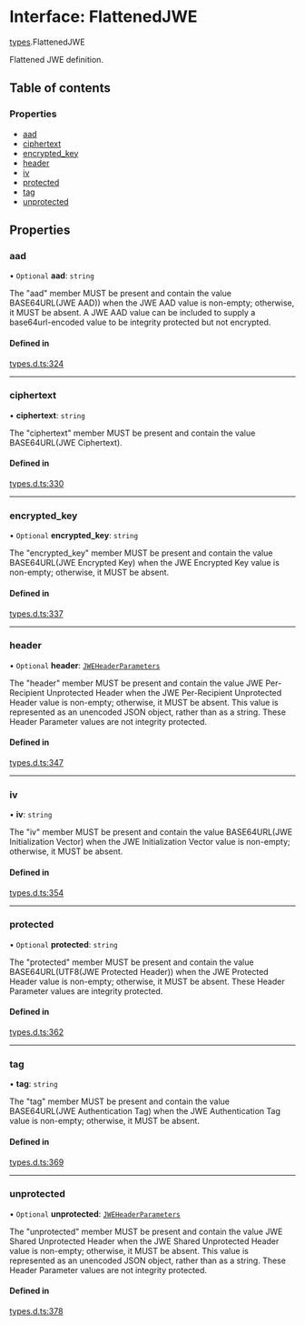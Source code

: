 # Interface: FlattenedJWE

[types](../modules/types.md).FlattenedJWE

Flattened JWE definition.

## Table of contents

### Properties

- [aad](types.FlattenedJWE.md#aad)
- [ciphertext](types.FlattenedJWE.md#ciphertext)
- [encrypted\_key](types.FlattenedJWE.md#encrypted_key)
- [header](types.FlattenedJWE.md#header)
- [iv](types.FlattenedJWE.md#iv)
- [protected](types.FlattenedJWE.md#protected)
- [tag](types.FlattenedJWE.md#tag)
- [unprotected](types.FlattenedJWE.md#unprotected)

## Properties

### aad

• `Optional` **aad**: `string`

The "aad" member MUST be present and contain the value
BASE64URL(JWE AAD)) when the JWE AAD value is non-empty;
otherwise, it MUST be absent.  A JWE AAD value can be included to
supply a base64url-encoded value to be integrity protected but not
encrypted.

#### Defined in

[types.d.ts:324](https://github.com/panva/jose/blob/v3.15.2/src/types.d.ts#L324)

___

### ciphertext

• **ciphertext**: `string`

The "ciphertext" member MUST be present and contain the value
BASE64URL(JWE Ciphertext).

#### Defined in

[types.d.ts:330](https://github.com/panva/jose/blob/v3.15.2/src/types.d.ts#L330)

___

### encrypted\_key

• `Optional` **encrypted\_key**: `string`

The "encrypted_key" member MUST be present and contain the value
BASE64URL(JWE Encrypted Key) when the JWE Encrypted Key value is
non-empty; otherwise, it MUST be absent.

#### Defined in

[types.d.ts:337](https://github.com/panva/jose/blob/v3.15.2/src/types.d.ts#L337)

___

### header

• `Optional` **header**: [`JWEHeaderParameters`](types.JWEHeaderParameters.md)

The "header" member MUST be present and contain the value JWE Per-
Recipient Unprotected Header when the JWE Per-Recipient
Unprotected Header value is non-empty; otherwise, it MUST be
absent.  This value is represented as an unencoded JSON object,
rather than as a string.  These Header Parameter values are not
integrity protected.

#### Defined in

[types.d.ts:347](https://github.com/panva/jose/blob/v3.15.2/src/types.d.ts#L347)

___

### iv

• **iv**: `string`

The "iv" member MUST be present and contain the value
BASE64URL(JWE Initialization Vector) when the JWE Initialization
Vector value is non-empty; otherwise, it MUST be absent.

#### Defined in

[types.d.ts:354](https://github.com/panva/jose/blob/v3.15.2/src/types.d.ts#L354)

___

### protected

• `Optional` **protected**: `string`

The "protected" member MUST be present and contain the value
BASE64URL(UTF8(JWE Protected Header)) when the JWE Protected
Header value is non-empty; otherwise, it MUST be absent.  These
Header Parameter values are integrity protected.

#### Defined in

[types.d.ts:362](https://github.com/panva/jose/blob/v3.15.2/src/types.d.ts#L362)

___

### tag

• **tag**: `string`

The "tag" member MUST be present and contain the value
BASE64URL(JWE Authentication Tag) when the JWE Authentication Tag
value is non-empty; otherwise, it MUST be absent.

#### Defined in

[types.d.ts:369](https://github.com/panva/jose/blob/v3.15.2/src/types.d.ts#L369)

___

### unprotected

• `Optional` **unprotected**: [`JWEHeaderParameters`](types.JWEHeaderParameters.md)

The "unprotected" member MUST be present and contain the value JWE
Shared Unprotected Header when the JWE Shared Unprotected Header
value is non-empty; otherwise, it MUST be absent.  This value is
represented as an unencoded JSON object, rather than as a string.
These Header Parameter values are not integrity protected.

#### Defined in

[types.d.ts:378](https://github.com/panva/jose/blob/v3.15.2/src/types.d.ts#L378)
